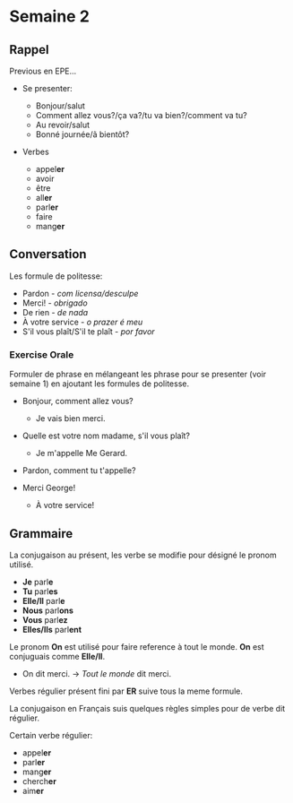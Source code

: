 

# Semaine 2

## Rappel

Previous en EPE...

* Se presenter: 
  - Bonjour/salut
  - Comment allez vous?/ça va?/tu va bien?/comment va tu?
  - Au revoir/salut
  - Bonné journée/ã bientôt?

* Verbes
  - appel**er**
  - avoir
  - être
  - all**er**
  - parl**er**
  - faire
  - mang**er**


## Conversation

Les formule de politesse:

- Pardon - *com licensa/desculpe*
- Merci! - *obrigado*
- De rien - *de nada*
- À votre service - *o prazer é meu*
- S'il vous plaît/S'il te plaît - *por favor*


### Exercise Orale

Formuler de phrase en mélangeant les phrase pour se presenter (voir semaine 1) 
en ajoutant les formules de politesse.

- Bonjour, comment allez vous?
  - Je vais bien merci.

- Quelle est votre nom madame, s'il vous plaît?
  - Je m'appelle Me Gerard.

- Pardon, comment tu t'appelle?

- Merci George!
  - À votre service!

## Grammaire

La conjugaison au présent, les verbe se modifie pour désigné le pronom utilisé.

* **Je** parl**e**
* **Tu** parl**es**
* **Elle/Il** parl**e**
* **Nous** parl**ons**
* **Vous** parl**ez**
* **Elles/Ils** parl**ent**

Le pronom **On** est utilisé pour faire reference à tout le monde. 
**On** est conjuguais comme **Elle/Il**.

- On dit merci. -> *Tout le monde* dit merci.

Verbes régulier présent fini par **ER** suive tous la meme formule.

La conjugaison en Français suis quelques règles simples pour de verbe dit régulier.

Certain verbe régulier:
  - appel**er**
  - parl**er**
  - mang**er**
  - cherch**er**
  - aim**er**

